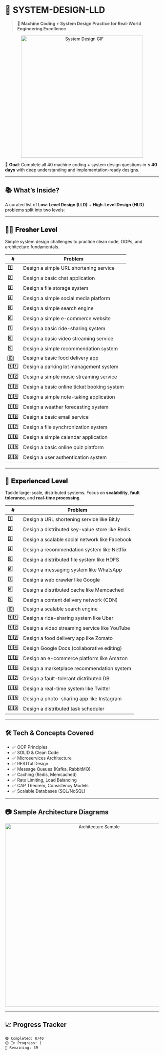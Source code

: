 # 🚀 SYSTEM-DESIGN-LLD

> 🧠 **Machine Coding + System Design Practice for Real-World Engineering Excellence**

<div align="center">
  <img src="=https://www.google.com/url?sa=i&url=https%3A%2F%2Fwww.youtube.com%2Fwatch%3Fv%3DF2FmTdLtb_4&psig=AOvVaw2If7f8jAUG3XbS2wwG1oJm&ust=1750336206613000&source=images&cd=vfe&opi=89978449&ved=0CBEQjRxqFwoTCLDWn9H8-o0DFQAAAAAdAAAAABAE" width="400" alt="System Design GIF">
</div>

🎯 **Goal**: Complete all 40 machine coding + system design questions in **≤ 40 days** with deep understanding and implementation-ready designs.

---

## 📚 What’s Inside?

A curated list of **Low-Level Design (LLD)** + **High-Level Design (HLD)** problems split into two levels:

---

## 🧑‍💻 𝐅𝐫𝐞𝐬𝐡𝐞𝐫 𝐋𝐞𝐯𝐞𝐥

Simple system design challenges to practice clean code, OOPs, and architecture fundamentals.

| # | Problem |
|--|---------|
| 1️⃣ | Design a simple URL shortening service |
| 2️⃣ | Design a basic chat application |
| 3️⃣ | Design a file storage system |
| 4️⃣ | Design a simple social media platform |
| 5️⃣ | Design a simple search engine |
| 6️⃣ | Design a simple e-commerce website |
| 7️⃣ | Design a basic ride-sharing system |
| 8️⃣ | Design a basic video streaming service |
| 9️⃣ | Design a simple recommendation system |
| 🔟 | Design a basic food delivery app |
| 1️⃣1️⃣ | Design a parking lot management system |
| 1️⃣2️⃣ | Design a simple music streaming service |
| 1️⃣3️⃣ | Design a basic online ticket booking system |
| 1️⃣4️⃣ | Design a simple note-taking application |
| 1️⃣5️⃣ | Design a weather forecasting system |
| 1️⃣6️⃣ | Design a basic email service |
| 1️⃣7️⃣ | Design a file synchronization system |
| 1️⃣8️⃣ | Design a simple calendar application |
| 1️⃣9️⃣ | Design a basic online quiz platform |
| 2️⃣0️⃣ | Design a user authentication system |

---

## 🧠 𝐄𝐱𝐩𝐞𝐫𝐢𝐞𝐧𝐜𝐞𝐝 𝐋𝐞𝐯𝐞𝐥

Tackle large-scale, distributed systems. Focus on **scalability**, **fault tolerance**, and **real-time processing**.

| # | Problem |
|--|---------|
| 1️⃣ | Design a URL shortening service like Bit.ly |
| 2️⃣ | Design a distributed key-value store like Redis |
| 3️⃣ | Design a scalable social network like Facebook |
| 4️⃣ | Design a recommendation system like Netflix |
| 5️⃣ | Design a distributed file system like HDFS |
| 6️⃣ | Design a messaging system like WhatsApp |
| 7️⃣ | Design a web crawler like Google |
| 8️⃣ | Design a distributed cache like Memcached |
| 9️⃣ | Design a content delivery network (CDN) |
| 🔟 | Design a scalable search engine |
| 1️⃣1️⃣ | Design a ride-sharing system like Uber |
| 1️⃣2️⃣ | Design a video streaming service like YouTube |
| 1️⃣3️⃣ | Design a food delivery app like Zomato |
| 1️⃣4️⃣ | Design Google Docs (collaborative editing) |
| 1️⃣5️⃣ | Design an e-commerce platform like Amazon |
| 1️⃣6️⃣ | Design a marketplace recommendation system |
| 1️⃣7️⃣ | Design a fault-tolerant distributed DB |
| 1️⃣8️⃣ | Design a real-time system like Twitter |
| 1️⃣9️⃣ | Design a photo-sharing app like Instagram |
| 2️⃣0️⃣ | Design a distributed task scheduler |

---

## 🛠️ Tech & Concepts Covered

- ✅ OOP Principles
- ✅ SOLID & Clean Code
- ✅ Microservices Architecture
- ✅ RESTful Design
- ✅ Message Queues (Kafka, RabbitMQ)
- ✅ Caching (Redis, Memcached)
- ✅ Rate Limiting, Load Balancing
- ✅ CAP Theorem, Consistency Models
- ✅ Scalable Databases (SQL/NoSQL)

---

## 📷 Sample Architecture Diagrams

<p align="center">
  <img src="https://miro.medium.com/v2/resize:fit:1400/1*bzFnAZfiikSakp0dBXVWDA.png" width="600" alt="Architecture Sample">
</p>

---

## 📈 Progress Tracker

```bash
🟢 Completed: 0/40
🟡 In Progress: 1
🔴 Remaining: 39
